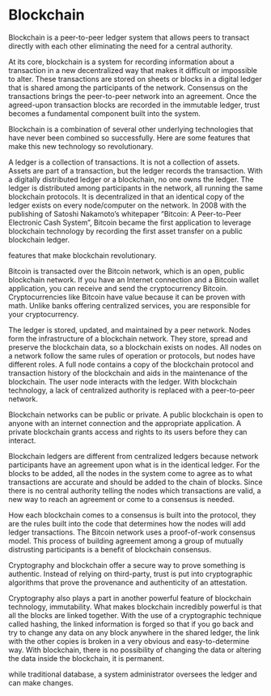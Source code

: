 # Blockchain
Blockchain is a peer-to-peer ledger system that allows peers to transact directly with each other eliminating the need for a central authority.

At its core, blockchain is a system for recording information about a transaction in a new decentralized way that makes it difficult or impossible to alter. These transactions are stored on sheets or blocks in a digital ledger that is shared among the participants of the network. Consensus on the transactions brings the peer-to-peer network into an agreement. Once the agreed-upon transaction blocks are recorded in the immutable ledger, trust becomes a fundamental component built into the system.

Blockchain is a combination of several other underlying technologies that have never been combined so successfully. Here are some features that make this new technology so revolutionary.

A ledger is a collection of transactions. It is not a collection of assets. Assets are part of a transaction, but the ledger records the transaction. With a digitally distributed ledger or a blockchain, no one owns the ledger. The ledger is distributed among participants in the network, all running the same blockchain protocols. It is decentralized in that an identical copy of the ledger exists on every node/computer on the network. In 2008 with the publishing of Satoshi Nakamoto’s whitepaper “Bitcoin: A Peer-to-Peer Electronic Cash System”, Bitcoin became the first application to leverage blockchain technology by recording the first asset transfer on a public blockchain ledger.

features that make blockchain revolutionary.

Bitcoin is transacted over the Bitcoin network, which is an open, public blockchain network. If you have an Internet connection and a Bitcoin wallet application, you can receive and send the cryptocurrency Bitcoin. Cryptocurrencies like Bitcoin have value because it can be proven with math. Unlike banks offering centralized services, you are responsible for your cryptocurrency.

The ledger is stored, updated, and maintained by a peer network. Nodes form the infrastructure of a blockchain network. They store, spread and preserve the blockchain data, so a blockchain exists on nodes. All nodes on a network follow the same rules of operation or protocols, but nodes have different roles. A full node contains a copy of the blockchain protocol and transaction history of the blockchain and aids in the maintenance of the blockchain. The user node interacts with the ledger. With blockchain technology, a lack of centralized authority is replaced with a peer-to-peer network.

Blockchain networks can be public or private. A public blockchain is open to anyone with an internet connection and the appropriate application. A private blockchain grants access and rights to its users before they can interact.

Blockchain ledgers are different from centralized ledgers because network participants have an agreement upon what is in the identical ledger. For the blocks to be added, all the nodes in the system come to agree as to what transactions are accurate and should be added to the chain of blocks. Since there is no central authority telling the nodes which transactions are valid, a new way to reach an agreement or come to a consensus is needed.

How each blockchain comes to a consensus is built into the protocol, they are the rules built into the code that determines how the nodes will add ledger transactions. The Bitcoin network uses a proof-of-work consensus model. This process of building agreement among a group of mutually distrusting participants is a benefit of blockchain consensus.

Cryptography and blockchain offer a secure way to prove something is authentic. Instead of relying on third-party, trust is put into cryptographic algorithms that prove the provenance and authenticity of an attestation.

Cryptography also plays a part in another powerful feature of blockchain technology, immutability. What makes blockchain incredibly powerful is that all the blocks are linked together. With the use of a cryptographic technique called hashing, the linked information is forged so that if you go back and try to change any data on any block anywhere in the shared ledger, the link with the other copies is broken in a very obvious and easy-to-determine way. With blockchain, there is no possibility of changing the data or altering the data inside the blockchain, it is permanent.

while traditional database, a system administrator oversees the ledger and can make changes.